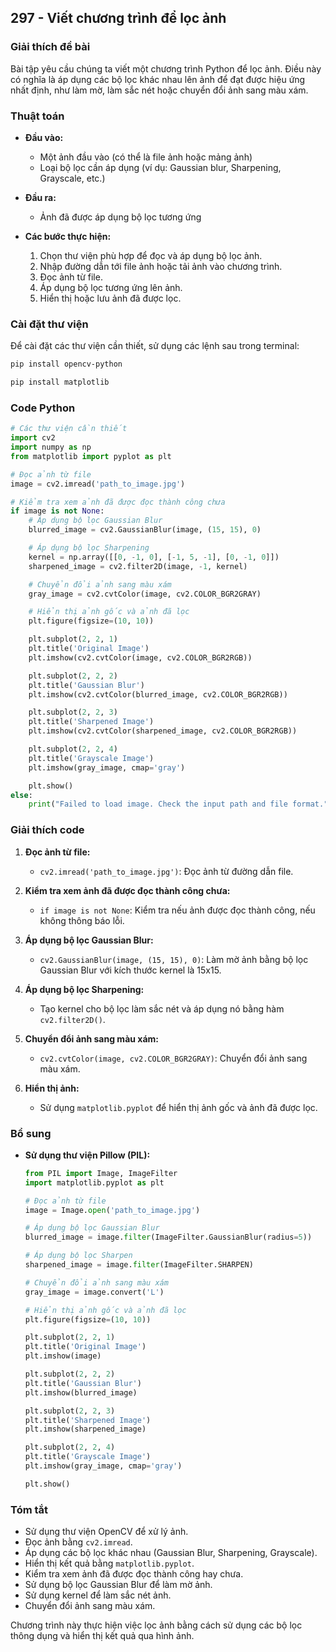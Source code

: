 ## 297 - Viết chương trình để lọc ảnh

### Giải thích đề bài

Bài tập yêu cầu chúng ta viết một chương trình Python để lọc ảnh. Điều này có nghĩa là áp dụng các bộ lọc khác nhau lên ảnh để đạt được hiệu ứng nhất định, như làm mờ, làm sắc nét hoặc chuyển đổi ảnh sang màu xám.

### Thuật toán

- **Đầu vào:** 
  - Một ảnh đầu vào (có thể là file ảnh hoặc mảng ảnh)
  - Loại bộ lọc cần áp dụng (ví dụ: Gaussian blur, Sharpening, Grayscale, etc.)

- **Đầu ra:**
  - Ảnh đã được áp dụng bộ lọc tương ứng

- **Các bước thực hiện:**
  1. Chọn thư viện phù hợp để đọc và áp dụng bộ lọc ảnh.
  2. Nhập đường dẫn tới file ảnh hoặc tải ảnh vào chương trình.
  3. Đọc ảnh từ file.
  4. Áp dụng bộ lọc tương ứng lên ảnh.
  5. Hiển thị hoặc lưu ảnh đã được lọc.

### Cài đặt thư viện

Để cài đặt các thư viện cần thiết, sử dụng các lệnh sau trong terminal:

```bash
pip install opencv-python

pip install matplotlib
```

### Code Python

```python
# Các thư viện cần thiết
import cv2
import numpy as np
from matplotlib import pyplot as plt

# Đọc ảnh từ file
image = cv2.imread('path_to_image.jpg')

# Kiểm tra xem ảnh đã được đọc thành công chưa
if image is not None:
    # Áp dụng bộ lọc Gaussian Blur
    blurred_image = cv2.GaussianBlur(image, (15, 15), 0)

    # Áp dụng bộ lọc Sharpening
    kernel = np.array([[0, -1, 0], [-1, 5, -1], [0, -1, 0]])
    sharpened_image = cv2.filter2D(image, -1, kernel)

    # Chuyển đổi ảnh sang màu xám
    gray_image = cv2.cvtColor(image, cv2.COLOR_BGR2GRAY)

    # Hiển thị ảnh gốc và ảnh đã lọc
    plt.figure(figsize=(10, 10))

    plt.subplot(2, 2, 1)
    plt.title('Original Image')
    plt.imshow(cv2.cvtColor(image, cv2.COLOR_BGR2RGB))

    plt.subplot(2, 2, 2)
    plt.title('Gaussian Blur')
    plt.imshow(cv2.cvtColor(blurred_image, cv2.COLOR_BGR2RGB))

    plt.subplot(2, 2, 3)
    plt.title('Sharpened Image')
    plt.imshow(cv2.cvtColor(sharpened_image, cv2.COLOR_BGR2RGB))

    plt.subplot(2, 2, 4)
    plt.title('Grayscale Image')
    plt.imshow(gray_image, cmap='gray')

    plt.show()
else:
    print("Failed to load image. Check the input path and file format.")
```

### Giải thích code

1. **Đọc ảnh từ file:**
   - `cv2.imread('path_to_image.jpg')`: Đọc ảnh từ đường dẫn file.

2. **Kiểm tra xem ảnh đã được đọc thành công chưa:**
   - `if image is not None`: Kiểm tra nếu ảnh được đọc thành công, nếu không thông báo lỗi.

3. **Áp dụng bộ lọc Gaussian Blur:**
   - `cv2.GaussianBlur(image, (15, 15), 0)`: Làm mờ ảnh bằng bộ lọc Gaussian Blur với kích thước kernel là 15x15.

4. **Áp dụng bộ lọc Sharpening:**
   - Tạo kernel cho bộ lọc làm sắc nét và áp dụng nó bằng hàm `cv2.filter2D()`.

5. **Chuyển đổi ảnh sang màu xám:**
   - `cv2.cvtColor(image, cv2.COLOR_BGR2GRAY)`: Chuyển đổi ảnh sang màu xám.

6. **Hiển thị ảnh:**
   - Sử dụng `matplotlib.pyplot` để hiển thị ảnh gốc và ảnh đã được lọc.

### Bổ sung

- **Sử dụng thư viện Pillow (PIL):**

  ```python
  from PIL import Image, ImageFilter
  import matplotlib.pyplot as plt

  # Đọc ảnh từ file
  image = Image.open('path_to_image.jpg')

  # Áp dụng bộ lọc Gaussian Blur
  blurred_image = image.filter(ImageFilter.GaussianBlur(radius=5))

  # Áp dụng bộ lọc Sharpen
  sharpened_image = image.filter(ImageFilter.SHARPEN)

  # Chuyển đổi ảnh sang màu xám
  gray_image = image.convert('L')

  # Hiển thị ảnh gốc và ảnh đã lọc
  plt.figure(figsize=(10, 10))

  plt.subplot(2, 2, 1)
  plt.title('Original Image')
  plt.imshow(image)

  plt.subplot(2, 2, 2)
  plt.title('Gaussian Blur')
  plt.imshow(blurred_image)

  plt.subplot(2, 2, 3)
  plt.title('Sharpened Image')
  plt.imshow(sharpened_image)

  plt.subplot(2, 2, 4)
  plt.title('Grayscale Image')
  plt.imshow(gray_image, cmap='gray')

  plt.show()
  ```

### Tóm tắt

- Sử dụng thư viện OpenCV để xử lý ảnh.
- Đọc ảnh bằng `cv2.imread`.
- Áp dụng các bộ lọc khác nhau (Gaussian Blur, Sharpening, Grayscale).
- Hiển thị kết quả bằng `matplotlib.pyplot`.
- Kiểm tra xem ảnh đã được đọc thành công hay chưa.
- Sử dụng bộ lọc Gaussian Blur để làm mờ ảnh.
- Sử dụng kernel để làm sắc nét ảnh.
- Chuyển đổi ảnh sang màu xám.

Chương trình này thực hiện việc lọc ảnh bằng cách sử dụng các bộ lọc thông dụng và hiển thị kết quả qua hình ảnh.